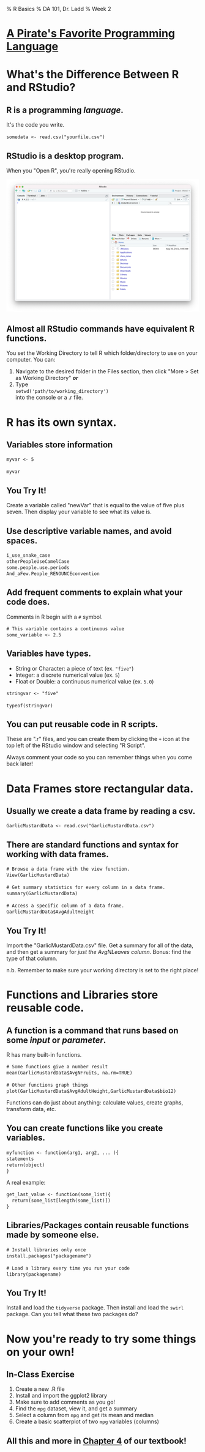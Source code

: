 % R Basics
% DA 101, Dr. Ladd
% Week 2

# [A Pirate's Favorite Programming Language](https://postlight.com/insights/a-pirates-favorite-programming-language)

# What's the Difference Between R and RStudio?

## R is a programming *language*.

It's the code you write.

`somedata <- read.csv("yourfile.csv")`

## RStudio is a desktop program.

When you "Open R", you're really opening RStudio.

![](img/rstudio_blank.png)

## Almost all RStudio commands have equivalent R functions.

You set the Working Directory to tell R which folder/directory to use on your computer. You can:

1. Navigate to the desired folder in the Files section, then click "More > Set as Working Directory" ***or***
2. Type  
`setwd('path/to/working_directory')`  
into the console or a .r file.

# R has its own syntax.

## Variables store information

```
myvar <- 5

myvar
```

## You Try It!

Create a variable called "newVar" that is equal to the value of five plus seven. Then display your variable to see what its value is.

## Use descriptive variable names, and avoid spaces.

```
i_use_snake_case
otherPeopleUseCamelCase
some.people.use.periods
And_aFew.People_RENOUNCEconvention
```

## Add frequent comments to explain what your code does.

Comments in R begin with a `#` symbol.

```
# This variable contains a continuous value
some_variable <- 2.5
```

## Variables have types.

- String or Character: a piece of text (ex. `"five"`)
- Integer: a discrete numerical value (ex. `5`)
- Float or Double: a continuous numerical value (ex. `5.0`)

```
stringvar <- "five"

typeof(stringvar)
```

## You can put reusable code in R scripts.

These are ".r" files, and you can create them by clicking the `+` icon at the top left of the RStudio window and selecting "R Script".

Always comment your code so you can remember things when you come back later!

# Data Frames store rectangular data.

## Usually we create a data frame by reading a csv.

```
GarlicMustardData <- read.csv("GarlicMustardData.csv")
```

## There are standard functions and syntax for working with data frames.

```
# Browse a data frame with the view function.
View(GarlicMustardData)

# Get summary statistics for every column in a data frame.
summary(GarlicMustardData)

# Access a specific column of a data frame.
GarlicMustardData$AvgAdultHeight
```

## You Try It!

Import the "GarlicMustardData.csv" file. Get a summary for all of the data, and then get a summary for *just the AvgNLeaves column*. Bonus: find the type of that column.

n.b. Remember to make sure your working directory is set to the right place!

# Functions and Libraries store reusable code.

## A function is a command that runs based on some *input* or *parameter*.

R has many built-in functions.

```
# Some functions give a number result
mean(GarlicMustardData$AvgNFruits, na.rm=TRUE)

# Other functions graph things
plot(GarlicMustardData$AvgAdultHeight,GarlicMustardData$bio12)
```

Functions can do just about anything: calculate values, create graphs, transform data, etc.

## You can create functions like you create variables.

```
myfunction <- function(arg1, arg2, ... ){
statements
return(object)
}
```

A real example:

```
get_last_value <- function(some_list){
  return(some_list[length(some_list)])
}
```

## Libraries/Packages contain reusable functions made by someone else.

```
# Install libraries only once
install.packages("packagename")

# Load a library every time you run your code
library(packagename)
```

## You Try It!

Install and load the `tidyverse` package. Then install and load the `swirl` package. Can you tell what these two packages do?

# Now you're ready to try some things on your own!

## In-Class Exercise

1. Create a new .R file
1. Install and import the ggplot2 library
2. Make sure to add comments as you go!
2. Find the `mpg` dataset, view it, and get a summary
3. Select a column from `mpg` and get its mean and median
4. Create a basic scatterplot of two `mpg` variables (columns)

## All this and more in [Chapter 4](https://r4ds.had.co.nz/workflow-basics.html) of our textbook!
